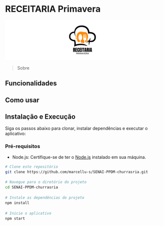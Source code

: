 # RECEITARIA Primavera

![Thumb Receitaria Primavera](https://raw.githubusercontent.com/marcellu-s/SENAI-PPDM-receitaria/main/src/assets/images/Thumb.jpg?token=GHSAT0AAAAAACJNIZVD7BVSYNLRFR5QCRCKZJZW5DQ)

> Sobre

## Funcionalidades



## Como usar



## Instalação e Execução
Siga os passos abaixo para clonar, instalar dependências e executar o aplicativo:

### Pré-requisitos
- Node.js: Certifique-se de ter o [Node.js](https://nodejs.org/) instalado em sua máquina.

```bash
# Clone este repositório
git clone https://github.com/marcellu-s/SENAI-PPDM-churrasria.git

# Navegue para o diretório do projeto
cd SENAI-PPDM-churrasria

# Instale as dependências do projeto
npm install

# Inicie o aplicativo
npm start
